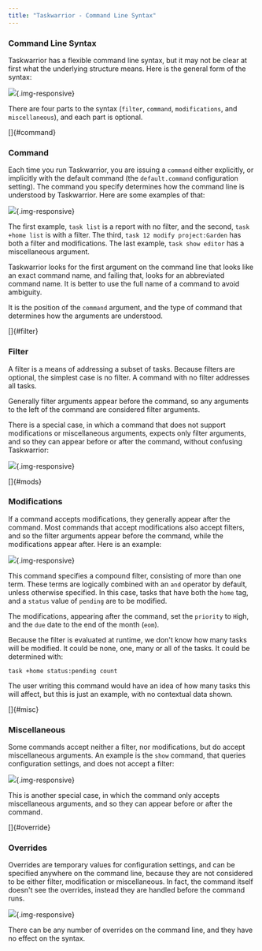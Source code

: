 ```yaml
---
title: "Taskwarrior - Command Line Syntax"
---
```


### Command Line Syntax

Taskwarrior has a flexible command line syntax, but it may not be clear at first
what the underlying structure means. Here is the general form of the syntax:

![](/docs/images/syntax.png){.img-responsive}

There are four parts to the syntax (`filter`, `command`, `modifications`, and
`miscellaneous`), and each part is optional.

[]{#command}

### Command

Each time you run Taskwarrior, you are issuing a `command` either explicitly, or
implicitly with the default command (the `default.command` configuration
setting). The command you specify determines how the command line is understood
by Taskwarrior. Here are some examples of that:

![](/docs/images/syntaxes.png){.img-responsive}

The first example, `task list` is a report with no filter, and the second,
`task +home list` is with a filter. The third, `task 12 modify project:Garden`
has both a filter and modifications. The last example, `task show editor` has a
miscellaneous argument.

Taskwarrior looks for the first argument on the command line that looks like an
exact command name, and failing that, looks for an abbreviated command name. It
is better to use the full name of a command to avoid ambiguity.

It is the position of the `command` argument, and the type of command that
determines how the arguments are understood.

[]{#filter}

### Filter

A filter is a means of addressing a subset of tasks. Because filters are
optional, the simplest case is no filter. A command with no filter addresses all
tasks.

Generally filter arguments appear before the command, so any arguments to the
left of the command are considered filter arguments.

There is a special case, in which a command that does not support modifications
or miscellaneous arguments, expects only filter arguments, and so they can
appear before or after the command, without confusing Taskwarrior:

![](/docs/images/filter.png){.img-responsive}

[]{#mods}

### Modifications

If a command accepts modifications, they generally appear after the command.
Most commands that accept modifications also accept filters, and so the filter
arguments appear before the command, while the modifications appear after. Here
is an example:

![](/docs/images/modification.png){.img-responsive}

This command specifies a compound filter, consisting of more than one term.
These terms are logically combined with an `and` operator by default, unless
otherwise specified. In this case, tasks that have both the `home` tag, and a
`status` value of `pending` are to be modified.

The modifications, appearing after the command, set the `priority` to `H`igh,
and the `due` date to the end of the month (`eom`).

Because the filter is evaluated at runtime, we don\'t know how many tasks will
be modified. It could be none, one, many or all of the tasks. It could be
determined with:

    task +home status:pending count

The user writing this command would have an idea of how many tasks this will
affect, but this is just an example, with no contextual data shown.

[]{#misc}

### Miscellaneous

Some commands accept neither a filter, nor modifications, but do accept
miscellaneous arguments. An example is the `show` command, that queries
configuration settings, and does not accept a filter:

![](/docs/images/miscellaneous.png){.img-responsive}

This is another special case, in which the command only accepts miscellaneous
arguments, and so they can appear before or after the command.

[]{#override}

### Overrides

Overrides are temporary values for configuration settings, and can be specified
anywhere on the command line, because they are not considered to be either
filter, modification or miscellaneous. In fact, the command itself doesn\'t see
the overrides, instead they are handled before the command runs.

![](/docs/images/override.png){.img-responsive}

There can be any number of overrides on the command line, and they have no
effect on the syntax.
